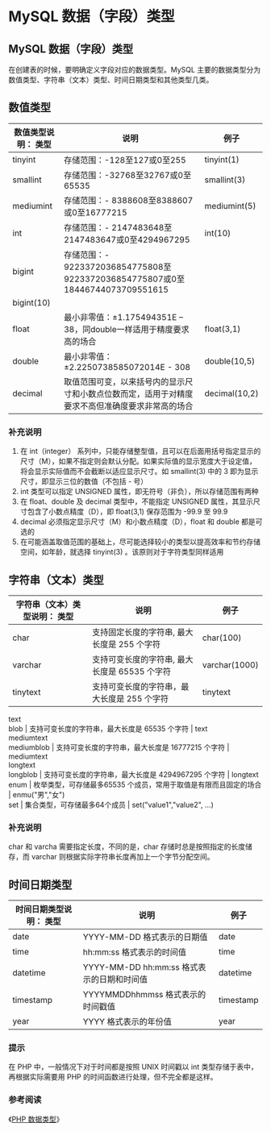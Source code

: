 # MySQL 数据（字段）类型

## MySQL 数据（字段）类型

在创建表的时候，要明确定义字段对应的数据类型。MySQL 主要的数据类型分为数值类型、字符串（文本）类型、时间日期类型和其他类型几类。

## 数值类型

数值类型说明： 类型 | 说明 | 例子  
---|---|---  
tinyint | 存储范围：-128至127或0至255 | tinyint(1)  
smallint | 存储范围：-32768至32767或0至65535 | smallint(3)  
mediumint | 存储范围：- 8388608至8388607或0至16777215 | mediumint(5)  
int | 存储范围：- 2147483648至2147483647或0至4294967295 | int(10)  
bigint | 存储范围：- 9223372036854775808至9223372036854775807或0至18446744073709551615
| bigint(10)  
float | 最小非零值：±1.175494351E – 38，同double一样适用于精度要求高的场合 | float(3,1)  
double | 最小非零值：±2.2250738585072014E - 308 | double(10,5)  
decimal | 取值范围可变，以来括号内的显示尺寸和小数点位数而定，适用于对精度要求不高但准确度要求非常高的场合 | decimal(10,2)  
  
### 补充说明

  1. 在 int（integer） 系列中，只能存储整型值，且可以在后面用括号指定显示的尺寸（M），如果不指定则会默认分配。如果实际值的显示宽度大于设定值，将会显示实际值而不会截断以适应显示尺寸。如 smallint(3) 中的 3 即为显示尺寸，即显示三位的数值（不包括 - 号）
  2. int 类型可以指定 UNSIGNED 属性，即无符号（非负），所以存储范围有两种
  3. 在 float、double 及 decimal 类型中，不能指定 UNSIGNED 属性，其显示尺寸包含了小数点精度（D），即 float(3,1) 保存范围为 -99.9 至 99.9
  4. decimal 必须指定显示尺寸（M）和小数点精度（D），float 和 double 都是可选的
  5. 在可能涵盖取值范围的基础上，尽可能选择较小的类型以提高效率和节约存储空间，如年龄，就选择 tinyint(3) 。该原则对于字符类型同样适用

## 字符串（文本）类型

字符串（文本）类型说明： 类型 | 说明 | 例子  
---|---|---  
char | 支持固定长度的字符串, 最大长度是 255 个字符 | char(100)  
varchar | 支持可变长度的字符串, 最大长度是 65535 个字符 | varchar(1000)  
tinytext | 支持可变长度的字符串，最大长度是 255 个字符 | tinytext  
text  
blob | 支持可变长度的字符串，最大长度是 65535 个字符 | text  
mediumtext  
mediumblob | 支持可变长度的字符串，最大长度是 16777215 个字符 | mediumtext  
longtext  
longblob | 支持可变长度的字符串，最大长度是 4294967295 个字符 | longtext  
enum | 枚举类型，可存储最多65535 个成员，常用于取值是有限而且固定的场合 | enmu("男","女")  
set | 集合类型，可存储最多64个成员 | set("value1","value2", ...)  
  
### 补充说明

char 和 varcha 需要指定长度，不同的是，char 存储时总是按照指定的长度储存，而 varchar 则根据实际字符串长度再加上一个字节分配空间。

## 时间日期类型

时间日期类型说明： 类型 | 说明 | 例子  
---|---|---  
date | YYYY-MM-DD 格式表示的日期值 | date  
time | hh:mm:ss 格式表示的时间值 | time  
datetime | YYYY-MM-DD hh:mm:ss 格式表示的日期和时间值 | datetime  
timestamp | YYYYMMDDhhmmss 格式表示的时间戳值 | timestamp  
year | YYYY 格式表示的年份值 | year  
  
### 提示

在 PHP 中，一般情况下对于时间都是按照 UNIX 时间戳以 int 类型存储于表中，再根据实际需要用 PHP 的时间函数进行处理，但不完全都是这样。

### 参考阅读

《[PHP 数据类型](p-php_types.shtml)》
